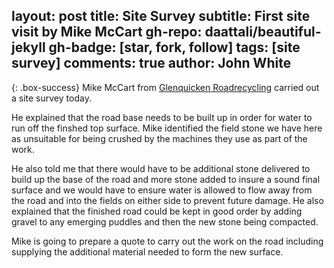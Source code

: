 layout: post
title: Site Survey
subtitle: First site visit by Mike McCart
gh-repo: daattali/beautiful-jekyll
gh-badge: [star, fork, follow]
tags: [site survey]
comments: true
author: John White
---

{: .box-success}
Mike McCart from [Glenquicken Roadrecycling](https://glenquickenroadrecycling.co.uk/) carried out a site survey today. 

He explained that the road base needs to be built up in order for water to run off the finshed top surface. Mike identified the field stone we have here as unsuitable for being crushed by the machines they use as part of the work. 

He also told me that there would have to be additional stone delivered to build up the base of the road and more stone added to insure a sound final surface and we would have to ensure water is allowed to flow away from the road and into the fields on either side to prevent future damage. He also explained that the finished road could be kept in good order by adding gravel to any emerging puddles and then the new stone being compacted.

Mike is going to prepare a quote to carry out the work on the road including supplying the additional material needed to form the new surface.
